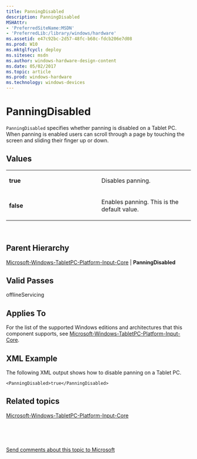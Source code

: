 ```yaml
---
title: PanningDisabled
description: PanningDisabled
MSHAttr:
- 'PreferredSiteName:MSDN'
- 'PreferredLib:/library/windows/hardware'
ms.assetid: e47c92bc-2d57-48fc-b68c-fdcb206e7d08
ms.prod: W10
ms.mktglfcycl: deploy
ms.sitesec: msdn
ms.author: windows-hardware-design-content
ms.date: 05/02/2017
ms.topic: article
ms.prod: windows-hardware
ms.technology: windows-devices
---
```


# PanningDisabled


`PanningDisabled` specifies whether panning is disabled on a Tablet PC. When panning is enabled users can scroll through a page by touching the screen and sliding their finger up or down.

## Values


<table>
<colgroup>
<col width="50%" />
<col width="50%" />
</colgroup>
<tbody>
<tr class="odd">
<td><p><strong>true</strong></p></td>
<td><p>Disables panning.</p></td>
</tr>
<tr class="even">
<td><p><strong>false</strong></p></td>
<td><p>Enables panning. This is the default value.</p></td>
</tr>
</tbody>
</table>

 

## Parent Hierarchy


[Microsoft-Windows-TabletPC-Platform-Input-Core](microsoft-windows-tabletpc-platform-input-core.md) | **PanningDisabled**

## Valid Passes


offlineServicing

## Applies To


For the list of the supported Windows editions and architectures that this component supports, see [Microsoft-Windows-TabletPC-Platform-Input-Core](microsoft-windows-tabletpc-platform-input-core.md).

## XML Example


The following XML output shows how to disable panning on a Tablet PC.

``` syntax
<PanningDisabled>true</PanningDisabled>
```

## Related topics


[Microsoft-Windows-TabletPC-Platform-Input-Core](microsoft-windows-tabletpc-platform-input-core.md)

 

 

[Send comments about this topic to Microsoft](mailto:wsddocfb@microsoft.com?subject=Documentation%20feedback%20%5Bp_unattend\p_unattend%5D:%20PanningDisabled%20%20RELEASE:%20%2810/3/2016%29&body=%0A%0APRIVACY%20STATEMENT%0A%0AWe%20use%20your%20feedback%20to%20improve%20the%20documentation.%20We%20don't%20use%20your%20email%20address%20for%20any%20other%20purpose,%20and%20we'll%20remove%20your%20email%20address%20from%20our%20system%20after%20the%20issue%20that%20you're%20reporting%20is%20fixed.%20While%20we're%20working%20to%20fix%20this%20issue,%20we%20might%20send%20you%20an%20email%20message%20to%20ask%20for%20more%20info.%20Later,%20we%20might%20also%20send%20you%20an%20email%20message%20to%20let%20you%20know%20that%20we've%20addressed%20your%20feedback.%0A%0AFor%20more%20info%20about%20Microsoft's%20privacy%20policy,%20see%20http://privacy.microsoft.com/default.aspx. "Send comments about this topic to Microsoft")





